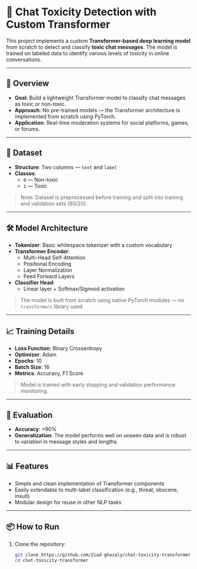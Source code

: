 # 💬 Chat Toxicity Detection with Custom Transformer

This project implements a custom **Transformer-based deep learning model** from scratch to detect and classify **toxic chat messages**. The model is trained on labeled data to identify various levels of toxicity in online conversations.

---

## 🚀 Overview

- **Goal**: Build a lightweight Transformer model to classify chat messages as toxic or non-toxic.
- **Approach**: No pre-trained models — the Transformer architecture is implemented from scratch using PyTorch.
- **Application**: Real-time moderation systems for social platforms, games, or forums.

---

## 🧾 Dataset

- **Structure**: Two columns — `text` and `label`
- **Classes**:
  - `0` — Non-toxic
  - `1` — Toxic

> Note: Dataset is preprocessed before training and split into training and validation sets (80/20).

---

## 🛠️ Model Architecture

- **Tokenizer**: Basic whitespace tokenizer with a custom vocabulary
- **Transformer Encoder**:
  - Multi-Head Self-Attention
  - Positional Encoding
  - Layer Normalization
  - Feed Forward Layers
- **Classifier Head**:
  - Linear layer + Softmax/Sigmoid activation

> The model is built from scratch using native PyTorch modules — no `transformers` library used.

---

## 📈 Training Details

- **Loss Function**: Binary Crossentropy
- **Optimizer**: Adam
- **Epochs**: 10
- **Batch Size**: 16
- **Metrics**: Accuracy, F1 Score

> Model is trained with early stopping and validation performance monitoring.

---

## 🧪 Evaluation

- **Accuracy**: >90%
- **Generalization**: The model performs well on unseen data and is robust to variation in message styles and lengths.

---

## 📊 Features

- Simple and clean implementation of Transformer components
- Easily extendable to multi-label classification (e.g., threat, obscene, insult)
- Modular design for reuse in other NLP tasks

---

## 📦 How to Run

1. Clone the repository:
   ```bash
   git clone https://github.com/Ziad-ghazaly/chat-toxicity-transformer.git
   cd chat-toxicity-transformer
